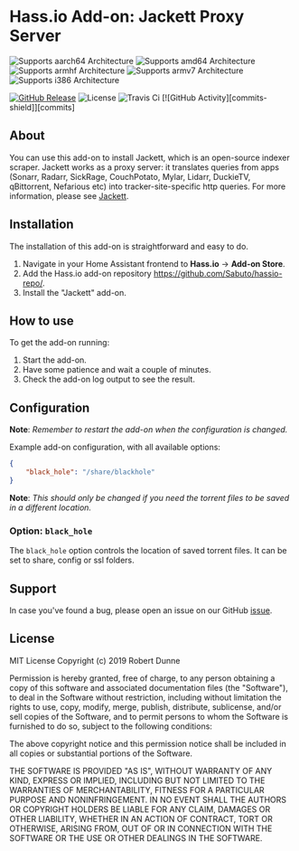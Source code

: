 # Hass.io Add-on: Jackett Proxy Server


![Supports aarch64 Architecture][aarch64-shield] 
![Supports amd64 Architecture][amd64-shield] 
![Supports armhf Architecture][armhf-shield] 
![Supports armv7 Architecture][armv7-shield] 
![Supports i386 Architecture][i386-shield] 


[![GitHub Release][releases-shield]][releases]
![License][license-shield]
![Travis Ci][travis-shield]
[![GitHub Activity][commits-shield]][commits]





## About

You can use this add-on to install Jackett, which is an open-source indexer scraper. Jackett works as a proxy server: it translates queries from apps (Sonarr, Radarr, SickRage, CouchPotato, Mylar, Lidarr, DuckieTV, qBittorrent, Nefarious etc) into tracker-site-specific http queries. For more information, please see [Jackett].

## Installation

The installation of this add-on is straightforward and easy to do.

1. Navigate in your Home Assistant frontend to **Hass.io** -> **Add-on Store**.
2. Add the Hass.io add-on repository https://github.com/Sabuto/hassio-repo/.
3. Install the "Jackett" add-on.

## How to use

To get the add-on running:

1. Start the add-on.
2. Have some patience and wait a couple of minutes.
3. Check the add-on log output to see the result.


## Configuration

**Note**: _Remember to restart the add-on when the configuration is changed._

Example add-on configuration, with all available options:

```json
{
    "black_hole": "/share/blackhole"
}
```

**Note**: _This should only be changed if you need the torrent files to be saved in a different location._

### Option: `black_hole`

The `black_hole` option controls the location of saved torrent files. It can be set to share, config or ssl folders.


## Support

In case you've found a bug, please open an issue on our GitHub [issue].

## License

MIT License
Copyright (c) 2019 Robert Dunne

Permission is hereby granted, free of charge, to any person obtaining a copy of this software and associated documentation files (the "Software"), to deal in the Software without restriction, including without limitation the rights to use, copy, modify, merge, publish, distribute, sublicense, and/or sell copies of the Software, and to permit persons to whom the Software is furnished to do so, subject to the following conditions:

The above copyright notice and this permission notice shall be included in all copies or substantial portions of the Software.

THE SOFTWARE IS PROVIDED "AS IS", WITHOUT WARRANTY OF ANY KIND, EXPRESS OR IMPLIED, INCLUDING BUT NOT LIMITED TO THE WARRANTIES OF MERCHANTABILITY, FITNESS FOR A PARTICULAR PURPOSE AND NONINFRINGEMENT. IN NO EVENT SHALL THE AUTHORS OR COPYRIGHT HOLDERS BE LIABLE FOR ANY CLAIM, DAMAGES OR OTHER LIABILITY, WHETHER IN AN ACTION OF CONTRACT, TORT OR OTHERWISE, ARISING FROM, OUT OF OR IN CONNECTION WITH THE SOFTWARE OR THE USE OR OTHER DEALINGS IN THE SOFTWARE.

[aarch64-shield]: https://img.shields.io/badge/aarch64-yes-green.svg
[amd64-shield]: https://img.shields.io/badge/amd64-yes-green.svg
[armhf-shield]: https://img.shields.io/badge/armhf-no-red.svg
[armv7-shield]: https://img.shields.io/badge/armv7-no-red.svg
[i386-shield]: https://img.shields.io/badge/i386-no-red.svg
[Jackett]: https://github.com/Jackett/Jackett
[issue]: https://github.com/Sabuto/hassio-jackett/issues
[travis-shield]: https://img.shields.io/travis/sabuto/hassio-jackett
[releases-shield]: https://img.shields.io/github/v/release/sabuto/hassio-jackett
[releases]: https://github.com/sabuto/hassio-jackett/releases
[license-shield]: https://img.shields.io/github/license/sabuto/hassio-jackett
